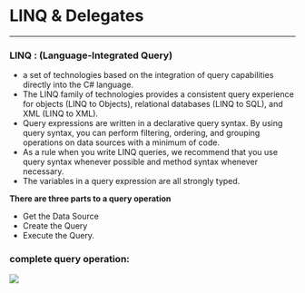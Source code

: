 # LINQ & Delegates
---
### LINQ : (Language-Integrated Query)
- a set of technologies based on the integration of query capabilities directly into the C# language.
- The LINQ family of technologies provides a consistent query experience for objects (LINQ to Objects), relational databases (LINQ to SQL), and XML (LINQ to XML).
-  Query expressions are written in a declarative query syntax. By using query syntax, you can perform filtering, ordering, and grouping operations on data sources with a minimum of code.
-  As a rule when you write LINQ queries, we recommend that you use query syntax whenever possible and method syntax whenever necessary. 
-  The variables in a query expression are all strongly typed.

**There are three parts to a query operation**

- Get the Data Source
- Create the Query
- Execute the Query.

### complete query operation:
![](QOperation.png)
